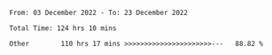 <!--START_SECTION:waka-->

```text
From: 03 December 2022 - To: 23 December 2022

Total Time: 124 hrs 10 mins

Other        110 hrs 17 mins >>>>>>>>>>>>>>>>>>>>>>---   88.82 %
```

<!--END_SECTION:waka-->
